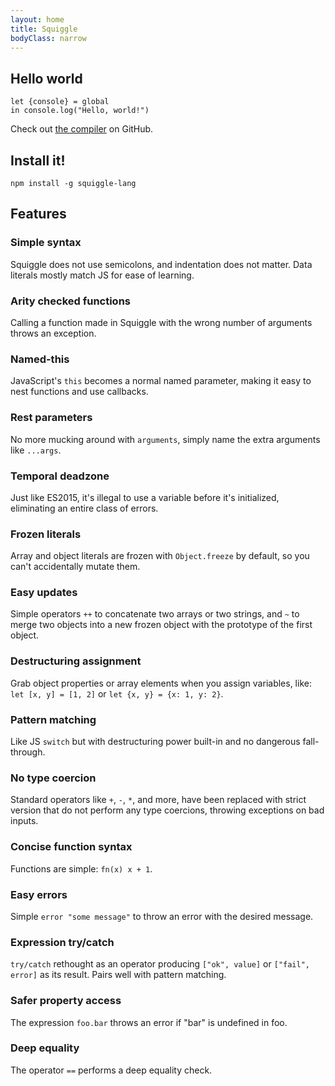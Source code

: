 ```yaml
---
layout: home
title: Squiggle
bodyClass: narrow
---
```


## Hello world

```squiggle
let {console} = global
in console.log("Hello, world!")
```

Check out [the compiler][squiggle] on GitHub.

## Install it!
```
npm install -g squiggle-lang
```

## Features

<div class="feature-list">
    <div class="feature">
        <h3>Simple syntax</h3>
        <p>
            Squiggle does not use semicolons, and indentation does not matter.
            Data literals mostly match JS for ease of learning.
        </p>
    </div>
    <div class="feature">
        <h3>Arity checked functions</h3>
        <p>
            Calling a function made in Squiggle with the wrong number of
            arguments throws an exception.
        </p>
    </div>
    <div class="feature">
        <h3>Named-this</h3>
        <p>
            JavaScript's <code>this</code> becomes a normal named parameter,
            making it easy to nest functions and use callbacks.
        </p>
    </div>
    <div class="feature">
        <h3>Rest parameters</h3>
        <p>
            No more mucking around with <code>arguments</code>, simply name the extra arguments like <code>...args</code>.
        </p>
    </div>
    <div class="feature">
        <h3>Temporal deadzone</h3>
        <p>
            Just like ES2015, it's illegal to use a variable before it's initialized, eliminating an entire class of errors.
        </p>
    </div>
    <div class="feature">
        <h3>Frozen literals</h3>
        <p>
            Array and object literals are frozen with <code>Object.freeze</code> by default, so you can't accidentally mutate them.
        </p>
    </div>
    <div class="feature">
        <h3>Easy updates</h3>
        <p>
            Simple operators <code>++</code> to concatenate two arrays or two strings, and <code>~</code> to merge two objects into a new frozen object with the prototype of the first object.
        </p>
    </div>
    <div class="feature">
        <h3>Destructuring assignment</h3>
        <p>
            Grab object properties or array elements when you assign variables, like: <code>let [x, y] = [1, 2]</code> or <code>let {x, y} = {x: 1, y: 2}</code>.
        </p>
    </div>
    <div class="feature">
        <h3>Pattern matching</h3>
        <p>
            Like JS <code>switch</code> but with destructuring power built-in and no dangerous fall-through.
        </p>
    </div>
    <div class="feature">
        <h3>No type coercion</h3>
        <p>
            Standard operators like <code>+</code>, <code>-</code>, <code>*</code>, and more, have been replaced with strict version that do not perform any type coercions, throwing exceptions on bad inputs.
        </p>
    </div>
    <div class="feature">
        <h3>Concise function syntax</h3>
        <p>
            Functions are simple: <code>fn(x) x + 1</code>.
        </p>
    </div>
    <div class="feature">
        <h3>Easy errors</h3>
        <p>
            Simple <code>error "some message"</code> to throw an error with the desired message.
        </p>
    </div>
    <div class="feature">
        <h3>Expression try/catch</h3>
        <p>
            <code>try/catch</code> rethought as an operator producing <code>["ok", value]</code> or <code>["fail", error]</code> as its result. Pairs well with pattern matching.
        </p>
    </div>
    <div class="feature">
        <h3>Safer property access</h3>
        <p>
            The expression <code>foo.bar</code> throws an error if "bar" is undefined in foo.
        </p>
    </div>
    <div class="feature">
        <h3>Deep equality</h3>
        <p>
            The operator <code>==</code> performs a deep equality check.
        </p>
    </div>
</div>

[squiggle]: https://github.com/wavebeem/squiggle
